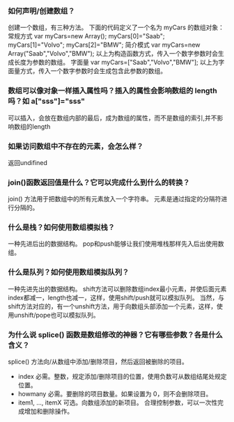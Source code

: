 ### 如何声明/创建数组？
创建一个数组，有三种方法。
下面的代码定义了一个名为 myCars 的数组对象：
常规方式
var myCars=new Array(); 
myCars[0]="Saab";       
myCars[1]="Volvo";
myCars[2]="BMW";
简介模式
var myCars=new Array("Saab","Volvo","BMW");
以上为构造函数方式，传入一个数字参数时会生成长度为参数的数组。
字面量
var myCars=["Saab","Volvo","BMW"];
以上为字面量方式，传入一个数字参数时会生成包含此参数的数组。

### 数组可以像对象一样插入属性吗？插入的属性会影响数组的 length 吗？如 a["sss"]="sss"
可以插入，会放在数组内部的最后，成为数组的属性，而不是数组的索引,并不影响数组的length

### 如果访问数组中不存在的元素，会怎么样？
返回undifined

### join()函数返回值是什么？它可以完成什么到什么的转换？
join() 方法用于把数组中的所有元素放入一个字符串。
元素是通过指定的分隔符进行分隔的。

### 什么是栈？如何使用数组模拟栈？
一种先进后出的数据结构。
pop和push能够让我们使用堆栈那样先入后出使用数组。

### 什么是队列？如何使用数组模拟队列？
一种先进先出的数据结构。
shift方法可以删除数组index最小元素，并使后面元素index都减一，length也减一，这样，使用shift/push就可以模拟队列。
当然，与shift方法对应的，有一个unshift方法，用于向数组头部添加一个元素，这样，使用unshift/pope也可以模拟队列。

### 为什么说 splice() 函数是数组修改的神器？它有哪些参数？各是什么含义？
splice() 方法向/从数组中添加/删除项目，然后返回被删除的项目。
- index	必需。整数，规定添加/删除项目的位置，使用负数可从数组结尾处规定位置。
- howmany	必需。要删除的项目数量。如果设置为 0，则不会删除项目。
- item1, ..., itemX	可选。向数组添加的新项目。
合理控制参数，可以一次性完成增加和删除操作。